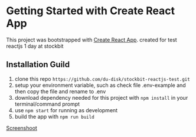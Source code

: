 # Getting Started with Create React App

This project was bootstrapped with [Create React App](https://github.com/facebook/create-react-app). created for test reactjs 1 day at stockbit

## Installation Guild
1. clone this repo `https://github.com/du-disk/stockbit-reactjs-test.git`
2. setup your environment variable, such as check file .env-example and then copy the file and rename to .env
3. download dependency needed for this project with `npm install` in your terminal/command prompt
4. use `npm start` for running as development
5. build the app with `npm run build`

[Screenshoot](https://github.com/du-disk/stockbit-reactjs-test/public/screenshoot.png)